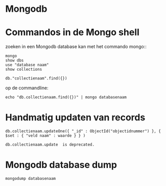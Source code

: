 Mongodb
=======

# Commandos in de Mongo shell

zoeken in een Mongodb database kan met het commando mongo::

    mongo
    show dbs
    use "database naam"
    show collections

    db."collectienaam".find({})

op de commandline:

    echo "db.collectienaam.find({})" | mongo databasenaam

# Handmatig updaten van records

    db.collectienaam.updateOne({ "_id" : ObjectId("objectidnummer") }, { $set : { "veld naam" : waarde } } )

    db.collectienaam.update  is deprecated.

# Mongodb database dump
    mongodump databasenaam 


